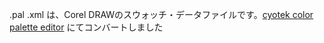 .pal .xml は、Corel DRAWのスウォッチ・データファイルです。[cyotek color palette editor](https://www.cyotek.com/cyotek-palette-editor) にてコンバートしました
